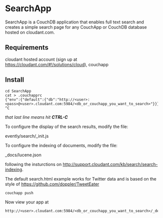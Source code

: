 # SearchApp

SearchApp is a CouchDB application that enables full text search and creates a simple search page for any CouchApp or CouchDB database hosted on cloudant.com.

## Requirements

cloudant hosted account (sign up at <https://cloudant.com/#!/solutions/cloud>), couchapp

## Install

<pre><code>cd SearchApp
cat > .couchapprc
{"env":{"default":{"db":"http://&lt;user&gt;:&lt;pass&gt;@&lt;user&gt;.cloudant.com:5984/&lt;db_or_couchapp_you_want_to_search&gt;"}}}
^C</code></pre>

*that last line means hit **CTRL-C***

To configure the display of the search results, modify the file:

evently/search/_init.js

To configure the indexing of documents, modify the file:

_docs/lucene.json

following the insturctions on <http://support.cloudant.com/kb/search/search-indexing>.

The default search.html example works for Twitter data and is based on the style of <https://github.com/doppler/TweetEater>

<pre><code>couchapp push</code></pre>

Now view your app at

<pre><code>http://&lt;user&gt;.cloudant.com:5984/&lt;db_or_couchapp_you_want_to_search&gt;/_design/searchapp/index.html</code></pre>

